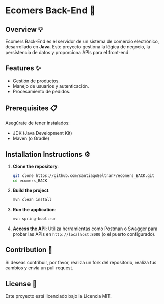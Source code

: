 # Ecomers Back-End 🚀

## Overview 💡
Ecomers Back-End es el servidor de un sistema de comercio electrónico, desarrollado en **Java**. Este proyecto gestiona la lógica de negocio, la persistencia de datos y proporciona APIs para el front-end.

## Features ✨
- Gestión de productos.
- Manejo de usuarios y autenticación.
- Procesamiento de pedidos.

## Prerequisites 📋
Asegúrate de tener instalados:
- JDK (Java Development Kit)
- Maven (o Gradle)

## Installation Instructions ⚙️

1. **Clone the repository**:
    ```bash
    git clone https://github.com/santiagoBeltranF/ecomers_BACK.git
    cd ecomers_BACK
    ```

2. **Build the project**:
    ```bash
    mvn clean install
    ```

3. **Run the application**:
    ```bash
    mvn spring-boot:run
    ```

4. **Access the API**:
   Utiliza herramientas como Postman o Swagger para probar las APIs en `http://localhost:8080` (o el puerto configurado).

## Contribution 🤝
Si deseas contribuir, por favor, realiza un fork del repositorio, realiza tus cambios y envía un pull request.

## License 📄
Este proyecto está licenciado bajo la Licencia MIT.

